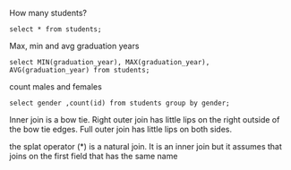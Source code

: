 How many students?

    select * from students;

Max, min and avg graduation years

    select MIN(graduation_year), MAX(graduation_year), AVG(graduation_year) from students;

count males and females

    select gender ,count(id) from students group by gender;

Inner join is a bow tie. 
Right outer join has little lips on the right outside of the bow tie edges.
Full outer join has little lips on both sides.

the splat operator (\*) is a natural join.  It is an inner join but it assumes
that joins on the first field that has the same name
